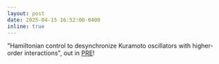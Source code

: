 ```yaml
---
layout: post
date: 2025-04-15 16:52:00-0400
inline: true
---
```


"Hamiltonian control to desynchronize Kuramoto oscillators with higher-order interactions", out in [PRE](https://doi.org/10.1103/PhysRevE.111.044307)!
